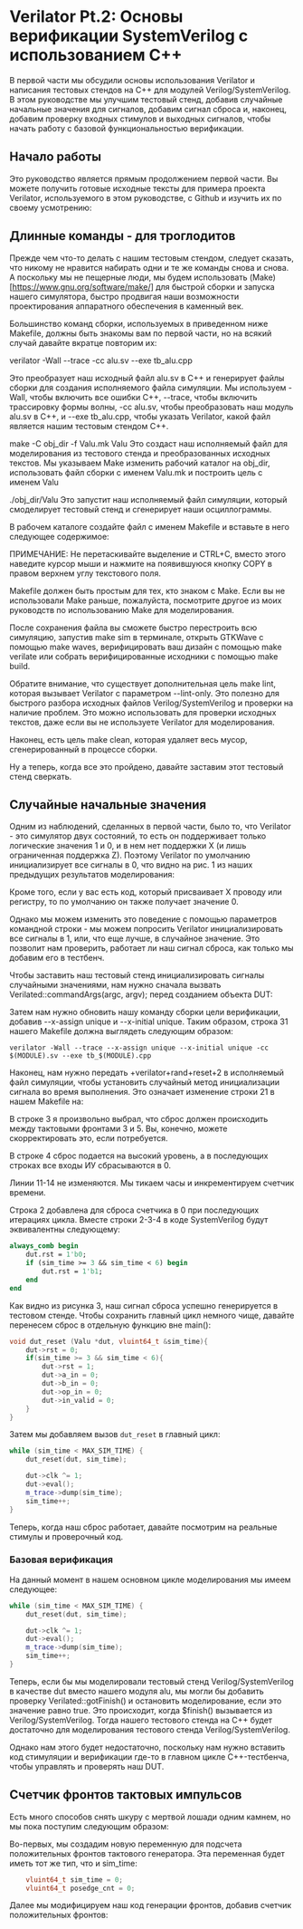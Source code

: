 # Verilator Pt.2: Основы верификации SystemVerilog с использованием C++

В первой части мы обсудили основы использования Verilator и написания тестовых стендов на C++ для модулей Verilog/SystemVerilog. В этом руководстве мы улучшим тестовый стенд, добавив случайные начальные значения для сигналов, добавим сигнал сброса и, наконец, добавим проверку входных стимулов и выходных сигналов, чтобы начать работу с базовой функциональностью верификации.

## Начало работы 

Это руководство является прямым продолжением первой части. Вы можете получить готовые исходные тексты для примера проекта Verilator, используемого в этом руководстве, с Github и изучить их по своему усмотрению:

## Длинные команды - для троглодитов 
Прежде чем что-то делать с нашим тестовым стендом, следует сказать, что никому не нравится набирать одни и те же команды снова и снова. А поскольку мы не пещерные люди, мы будем использовать (Make)[https://www.gnu.org/software/make/] для быстрой сборки и запуска нашего симулятора, быстро продвигая наши возможности проектирования аппаратного обеспечения в каменный век.

Большинство команд сборки, используемых в приведенном ниже Makefile, должны быть знакомы вам по первой части, но на всякий случай давайте вкратце повторим их:

verilator -Wall --trace -cc alu.sv --exe tb_alu.cpp 

Это преобразует наш исходный файл alu.sv в C++ и генерирует файлы сборки для создания исполняемого файла симуляции. Мы используем -Wall, чтобы включить все ошибки C++, --trace, чтобы включить трассировку формы волны, -cc alu.sv, чтобы преобразовать наш модуль alu.sv в C++, и --exe tb_alu.cpp, чтобы указать Verilator, какой файл является нашим тестовым стендом C++.

make -C obj_dir -f Valu.mk Valu 
Это создаст наш исполняемый файл для моделирования из тестового стенда и преобразованных исходных текстов. Мы указываем Make изменить рабочий каталог на obj_dir, использовать файл сборки с именем Valu.mk и построить цель с именем Valu

./obj_dir/Valu 
Это запустит наш исполняемый файл симуляции, который смоделирует тестовый стенд и сгенерирует наши осциллограммы.

В рабочем каталоге создайте файл с именем Makefile и вставьте в него следующее содержимое:

ПРИМЕЧАНИЕ: Не перетаскивайте выделение и CTRL+C, вместо этого наведите курсор мыши и нажмите на появившуюся кнопку COPY в правом верхнем углу текстового поля.


Makefile должен быть простым для тех, кто знаком с Make. Если вы не использовали Make раньше, пожалуйста, посмотрите другое из моих руководств по использованию Make для моделирования.

После сохранения файла вы сможете быстро перестроить всю симуляцию, запустив make sim в терминале, открыть GTKWave с помощью make waves, верифицировать ваш дизайн с помощью make verilate или собрать верифицированные исходники с помощью make build.

Обратите внимание, что существует дополнительная цель make lint, которая вызывает Verilator с параметром --lint-only. Это полезно для быстрого разбора исходных файлов Verilog/SystemVerilog и проверки на наличие проблем. Это можно использовать для проверки исходных текстов, даже если вы не используете Verilator для моделирования.

Наконец, есть цель make clean, которая удаляет весь мусор, сгенерированный в процессе сборки.

Ну а теперь, когда все это пройдено, давайте заставим этот тестовый стенд сверкать.


## Случайные начальные значения 

Одним из наблюдений, сделанных в первой части, было то, что Verilator - это симулятор двух состояний, то есть он поддерживает только логические значения 1 и 0, и в нем нет поддержки X (и лишь ограниченная поддержка Z). Поэтому Verilator по умолчанию инициализирует все сигналы в 0, что видно на рис. 1 из наших предыдущих результатов моделирования:


Кроме того, если у вас есть код, который присваивает X проводу или регистру, то по умолчанию он также получает значение 0.

Однако мы можем изменить это поведение с помощью параметров командной строки - мы можем попросить Verilator инициализировать все сигналы в 1, или, что еще лучше, в случайное значение. Это позволит нам проверить, работает ли наш сигнал сброса, как только мы добавим его в тестбенч.

Чтобы заставить наш тестовый стенд инициализировать сигналы случайными значениями, нам нужно сначала вызвать Verilated::commandArgs(argc, argv); перед созданием объекта DUT:

Затем нам нужно обновить нашу команду сборки цели верификации, добавив --x-assign unique и --x-initial unique. Таким образом, строка 31 нашего Makefile должна выглядеть следующим образом:

```shell
verilator -Wall --trace --x-assign unique --x-initial unique -cc $(MODULE).sv --exe tb_$(MODULE).cpp
```

Наконец, нам нужно передать +verilator+rand+reset+2 в исполняемый файл симуляции, чтобы установить случайный метод инициализации сигнала во время выполнения. Это означает изменение строки 21 в нашем Makefile на:



В строке 3 я произвольно выбрал, что сброс должен происходить между тактовыми фронтами 3 и 5. Вы, конечно, можете скорректировать это, если потребуется.

В строке 4 сброс подается на высокий уровень, а в последующих строках все входы ИУ сбрасываются в 0.

Линии 11-14 не изменяются. Мы тикаем часы и инкрементируем счетчик времени.

Строка 2 добавлена для сброса счетчика в 0 при последующих итерациях цикла. Вместе строки 2-3-4 в коде SystemVerilog будут эквивалентны следующему:

```sv
always_comb begin
    dut.rst = 1'b0;
    if (sim_time >= 3 && sim_time < 6) begin
        dut.rst = 1'b1;
    end
end
```

Как видно из рисунка 3, наш сигнал сброса успешно генерируется в тестовом стенде. Чтобы сохранить главный цикл немного чище, давайте перенесем сброс в отдельную функцию вне main():

```cpp
void dut_reset (Valu *dut, vluint64_t &sim_time){
    dut->rst = 0;
    if(sim_time >= 3 && sim_time < 6){
        dut->rst = 1;
        dut->a_in = 0;
        dut->b_in = 0;
        dut->op_in = 0;
        dut->in_valid = 0;
    }
}

```

Затем мы добавляем вызов `dut_reset` в главный цикл:

```cpp
while (sim_time < MAX_SIM_TIME) {
    dut_reset(dut, sim_time);

    dut->clk ^= 1;
    dut->eval();
    m_trace->dump(sim_time);
    sim_time++;
}
```

Теперь, когда наш сброс работает, давайте посмотрим на реальные стимулы и проверочный код.

### Базовая верификация 
На данный момент в нашем основном цикле моделирования мы имеем следующее:

```cpp
while (sim_time < MAX_SIM_TIME) {
    dut_reset(dut, sim_time);

    dut->clk ^= 1;
    dut->eval();
    m_trace->dump(sim_time);
    sim_time++;
}
```


Теперь, если бы мы моделировали тестовый стенд Verilog/SystemVerilog в качестве dut вместо нашего модуля alu, мы могли бы добавить проверку Verilated::gotFinish() и остановить моделирование, если это значение равно true. Это происходит, когда $finish() вызывается из Verilog/SystemVerilog. Тогда нашего тестового стенда на C++ будет достаточно для моделирования тестового стенда Verilog/SystemVerilog.

Однако нам этого будет недостаточно, поскольку нам нужно вставить код стимуляции и верификации где-то в главном цикле C++-тестбенча, чтобы управлять и проверять наш DUT.

## Счетчик фронтов тактовых импульсов 
Есть много способов снять шкуру с мертвой лошади одним камнем, но мы пока поступим следующим образом:

Во-первых, мы создадим новую переменную для подсчета положительных фронтов тактового генератора. Эта переменная будет иметь тот же тип, что и sim_time:

```cpp
    vluint64_t sim_time = 0;
    vluint64_t posedge_cnt = 0;
```

Далее мы модифицируем наш код генерации фронтов, добавив счетчик положительных фронтов:

